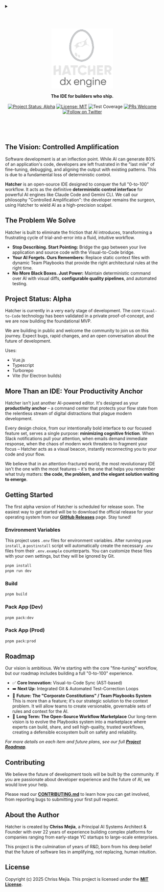   <details>
    <summary></summary>
    <h1>Hatcher: The DX Engine</h1>
  </details>
<br><br><br>
<p align="center">
  <picture>
    <source media="(prefers-color-scheme: dark)" srcset="./.github/assets/logo-dark.svg">
    <source media="(prefers-color-scheme: light)" srcset="./.github/assets/logo-light.svg">
    <img alt="Hatcher Logo" src="./.github/assets/logo-dark.svg" width="200">
  </picture>
</p>

<p align="center">
  <strong>The IDE for builders who ship.</strong>
  <br /><br />
  <a href="ROADMAP.md"><img src="https://img.shields.io/badge/Project%20Status-Alpha-orange" alt="Project Status: Alpha"></a>
  <a href="LICENSE.md"><img src="https://img.shields.io/badge/License-MIT-blue.svg" alt="License: MIT"></a>
  <img src="https://img.shields.io/badge/dynamic/json?label=Coverage&query=%24.total.statements.pct&suffix=%25&url=https%3A%2F%2Fraw.githubusercontent.com%2FHatcherDX%2Fdx-engine%2Fcoverage-reports%2Fcoverage-summary.json&colorB=brightgreen&colorA=gray&style=flat" alt="Test Coverage">
  <a href="CONTRIBUTING.md"><img src="https://img.shields.io/badge/PRs-welcome-brightgreen.svg" alt="PRs Welcome"></a>
  <a href="https://twitter.com/HatcherDX"><img src="https://img.shields.io/twitter/follow/HatcherDX?style=social" alt="Follow on Twitter"></a>
</p>
<br><br><br>

## The Vision: Controlled Amplification

Software development is at an inflection point. While AI can generate 80% of an application's code, developers are left frustrated in the "last mile" of fine-tuning, debugging, and aligning the output with existing patterns. This is due to a fundamental loss of deterministic control.

**Hatcher** is an open-source IDE designed to conquer the full "0-to-100" workflow. It acts as the definitive **deterministic control interface** for powerful AI engines like Claude Code and Gemini CLI. We call our philosophy "Controlled Amplification": the developer remains the surgeon, using Hatcher to wield AI as a high-precision scalpel.

## The Problem We Solve

Hatcher is built to eliminate the friction that AI introduces, transforming a frustrating cycle of trial-and-error into a fluid, intuitive workflow.

- **Stop Describing. Start Pointing:** Bridge the gap between your live application and source code with the Visual-to-Code bridge.
- **Your AI Forgets. Ours Remembers:** Replace static context files with dynamic Team Playbooks that provide the right architectural rules at the right time.
- **No More Black Boxes. Just Power:** Maintain deterministic command over AI with visual diffs, **configurable quality pipelines**, and automated testing.

## Project Status: Alpha

Hatcher is currently in a very early stage of development. The core `Visual-to-Code` technology has been validated in a private proof-of-concept, and we are now building the foundational MVP.

We are building in public and welcome the community to join us on this journey. Expect bugs, rapid changes, and an open conversation about the future of development.

Uses:

- Vue.js
- Typescript
- Turborepo
- Vite (for Electron builds)

## More Than an IDE: Your Productivity Anchor

Hatcher isn't just another AI-powered editor. It's designed as your **productivity anchor** – a command center that protects your flow state from the relentless stream of digital distractions that plague modern development.

Every design choice, from our intentionally bold interface to our focused feature set, serves a single purpose: **minimizing cognitive friction**. When Slack notifications pull your attention, when emails demand immediate response, when the chaos of modern work threatens to fragment your focus – Hatcher acts as a visual beacon, instantly reconnecting you to your code and your flow.

We believe that in an attention-fractured world, the most revolutionary IDE isn't the one with the most features – it's the one that helps you remember what truly matters: **the code, the problem, and the elegant solution waiting to emerge**.

## Getting Started

The first alpha version of Hatcher is scheduled for release soon. The easiest way to get started will be to download the official release for your operating system from our **[GitHub Releases](https://github.com/HatcherDX/dx-engine/releases)** page. Stay tuned!

### Environment Variables

This project uses `.env` files for environment variables. After running `pnpm install`, a `postinstall` script will automatically create the necessary `.env` files from their `.env.example` counterparts. You can customize these files with your own settings, but they will be ignored by Git.

```bash
pnpm install
pnpm run dev
```

### Build

```bash
pnpm build
```

### Pack App (Dev)

```bash
pnpm pack:dev
```

### Pack App (Prod)

```bash
pnpm pack:prod
```

## Roadmap

Our vision is ambitious. We're starting with the core "fine-tuning" workflow, but our roadmap includes building a full "0-to-100" experience.

- ✅ **Core Innovation:** Visual-to-Code Sync (AST-based)
- ➡️ **Next Up:** Integrated Git & Automated Test-Correction Loops
- 🚀 **Future: The "Corporate Constitutions" / Team Playbooks System** This is more than a feature; it's our strategic solution to the context problem. It will allow teams to create versionable, governable sets of rules and context for the AI.
- 🌌 **Long Term: The Open-Source Workflow Marketplace** Our long-term vision is to evolve the Playbooks system into a marketplace where experts can build, share, and sell high-quality, trusted workflows, creating a defensible ecosystem built on safety and reliability.

_For more details on each item and future plans, see our full **[Project Roadmap](ROADMAP.md)**._

## Contributing

We believe the future of development tools will be built by the community. If you are passionate about developer experience and the future of AI, we would love your help.

Please read our **[CONTRIBUTING.md](CONTRIBUTING.md)** to learn how you can get involved, from reporting bugs to submitting your first pull request.

## About the Author

Hatcher is created by **Chriss Mejía**, a Principal AI Systems Architect & Founder with over 22 years of experience building complex platforms for companies ranging from early-stage YC startups to large-scale enterprises.

This project is the culmination of years of R&D, born from his deep belief that the future of software lies in amplifying, not replacing, human intuition.

## License

Copyright (c) 2025 Chriss Mejía. This project is licensed under the **[MIT License](LICENSE.md)**.

